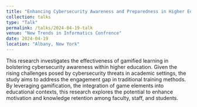 ```yaml
---
title: "Enhancing Cybersecurity Awareness and Preparedness in Higher Education Throught Gamified Learning Platforms"
collection: talks
type: "Talk"
permalink: /talks/2024-04-19-talk
venue: "New Trends in Informatics Confrence"
date: 2024-04-19
location: "Albany, New York"
---
```


This research investigates the effectiveness of gamified learning in bolstering cybersecurity awareness within higher education. Given the rising challenges posed by cybersecurity threats in academic settings, the study aims to address the engagement gap in traditional training methods. By leveraging gamification, the integration of game elements into educational contexts, this research explores the potential to enhance motivation and knowledge retention among faculty, staff, and students.
